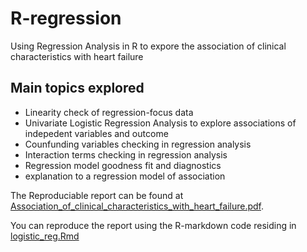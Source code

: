 # R-regression
Using Regression Analysis in R to expore the association of clinical characteristics with heart failure

## Main topics explored

- Linearity check of regression-focus data
- Univariate Logistic Regression Analysis to explore associations of indepedent variables and outcome
- Counfunding variables checking in regression analysis
- Interaction terms checking in regression analysis
- Regression model goodness fit and diagnostics
- explanation to a regression model of association

The Reproduciable report can be found at [Association_of_clinical_characteristics_with_heart_failure.pdf](./heart-failure/Association_of_clinical_characteristics_with_heart_failure.pdf).

You can reproduce the report using the R-markdown code residing in [logistic_reg.Rmd](./heart-failure/logistic_reg.Rmd)
